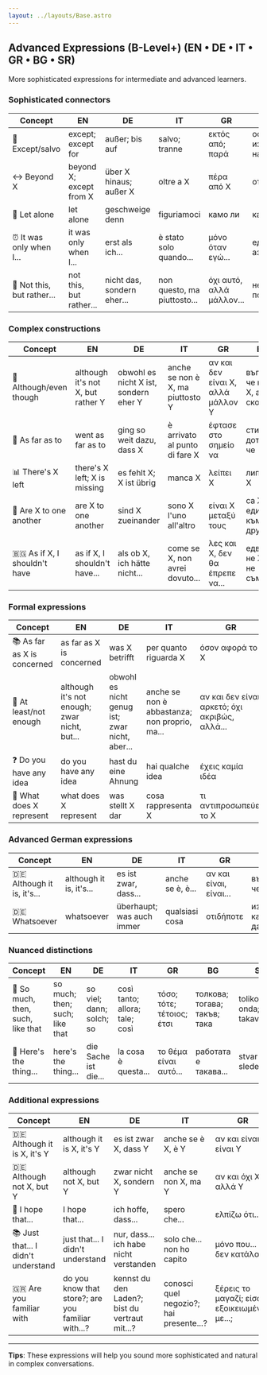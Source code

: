 ```yaml
---
layout: ../layouts/Base.astro
---
```

## Advanced Expressions (B-Level+) (EN • DE • IT • GR • BG • SR)

More sophisticated expressions for intermediate and advanced learners.

### Sophisticated connectors
| Concept | EN | DE | IT | GR | BG | SR |
|---|---|---|---|---|---|---|
| 🚫 Except/salvo | except; except for | außer; bis auf | salvo; tranne | εκτός από; παρά | освен; с изключение на | osim; izuzev |
| ↔️ Beyond X | beyond X; except from X | über X hinaus; außer X | oltre a X | πέρα από X | отвъд X | preko X; izvan X |
| 🎯 Let alone | let alone | geschweige denn | figuriamoci | камо ли | камо ли | a kamoli |
| ⏰ It was only when I... | it was only when I... | erst als ich... | è stato solo quando... | μόνο όταν εγώ... | едва когато аз... | tek kada sam... |
| 🔄 Not this, but rather... | not this, but rather... | nicht das, sondern eher... | non questo, ma piuttosto... | όχι αυτό, αλλά μάλλον... | не това, а по-скоро... | ne ovo, već... |

### Complex constructions
| Concept | EN | DE | IT | GR | BG | SR |
|---|---|---|---|---|---|---|
| 🤷 Although/even though | although it's not X, but rather Y | obwohl es nicht X ist, sondern eher Y | anche se non è X, ma piuttosto Y | αν και δεν είναι X, αλλά μάλλον Y | въпреки че не е X, а по-скоро Y | iako nije X, već Y |
| 🎯 As far as to | went as far as to | ging so weit dazu, dass X | è arrivato al punto di fare X | έφτασε στο σημείο να | стигна дотам, че | išao je dotle da |
| 📊 There's X left | there's X left; X is missing | es fehlt X; X ist übrig | manca X | λείπει X | липсва X | ostalo je X; fali X |
| 🤷 Are X to one another | are X to one another | sind X zueinander | sono X l'uno all'altro | είναι X μεταξύ τους | са X един към друг | su X jedan drugome |
| 🇧🇬 As if X, I shouldn't have | as if X, I shouldn't have... | als ob X, ich hätte nicht... | come se X, non avrei dovuto... | λες και X, δεν θα έπρεπε να... | едва ли не X, да не съм... | kao da X, nisam trebao... |

### Formal expressions
| Concept | EN | DE | IT | GR | BG | SR |
|---|---|---|---|---|---|---|
| 📚 As far as X is concerned | as far as X is concerned | was X betrifft | per quanto riguarda X | όσον αφορά το X | що се отнася до X | što se tiče X |
| 🎯 At least/not enough | although it's not enough; zwar nicht, but... | obwohl es nicht genug ist; zwar nicht, aber... | anche se non è abbastanza; non proprio, ma... | αν και δεν είναι αρκετό; όχι ακριβώς, αλλά... | въпреки че не е достатъчно; не точно, но... | iako nije dovoljno; doduše ne, ali... |
| ❓ Do you have any idea | do you have any idea | hast du eine Ahnung | hai qualche idea | έχεις καμία ιδέα | имаш ли представа | da li imaš predstavu |
| 📍 What does X represent | what does X represent | was stellt X dar | cosa rappresenta X | τι αντιπροσωπεύει το X | какво представлява X | šta predstavlja X |

### Advanced German expressions
| Concept | EN | DE | IT | GR | BG | SR |
|---|---|---|---|---|---|---|
| 🇩🇪 Although it is, it's... | although it is, it's... | es ist zwar, dass... | anche se è, è... | αν και είναι, είναι... | въпреки че е, е... | iako jeste, to je... |
| 🇩🇪 Whatsoever | whatsoever | überhaupt; was auch immer | qualsiasi cosa | οτιδήποτε | изобщо какво и да е | bilo šta; uopšte |

### Nuanced distinctions
| Concept | EN | DE | IT | GR | BG | SR |
|---|---|---|---|---|---|---|
| 🔄 So much, then, such, like that | so much; then; such; like that | so viel; dann; solch; so | così tanto; allora; tale; così | τόσο; τότε; τέτοιος; έτσι | толкова; тогава; такъв; така | toliko; onda; takav; tako |
| 🎯 Here's the thing... | here's the thing... | die Sache ist die... | la cosa è questa... | το θέμα είναι αυτό... | работата е такава... | stvar je u sledećem... |

### Additional expressions
| Concept | EN | DE | IT | GR | BG | SR |
|---|---|---|---|---|---|---|
| 🇩🇪 Although it is X, it's Y | although it is X, it's Y | es ist zwar X, dass Y | anche se è X, è Y | αν και είναι X, είναι Y | въпреки че е X, е Y | iako je X, to je Y |
| 🇩🇪 Although not X, but Y | although not X, but Y | zwar nicht X, sondern Y | anche se non X, ma Y | αν και όχι X, αλλά Y | въпреки че не е X, а Y | doduše ne X, ali Y |
| 🤞 I hope that... | I hope that... | ich hoffe, dass... | spero che... | ελπίζω ότι... | дано да... | nadam se da... |
| 📚 Just that... I didn't understand | just that... I didn't understand | nur, dass... ich habe nicht verstanden | solo che... non ho capito | μόνο που... δεν κατάλαβα | само, че... не разбрах | samo što... nisam razumeo |
| 🇬🇷 Are you familiar with | do you know that store?; are you familiar with...? | kennst du den Laden?; bist du vertraut mit...? | conosci quel negozio?; hai presente...? | ξέρεις το μαγαζί; είσαι εξοικειωμένος με...; | познаваш ли този магазин?; запознат ли си с...? | da li poznaješ tu prodavnicu?; da li si upoznat sa...? |

---
**Tips**: These expressions will help you sound more sophisticated and natural in complex conversations.
